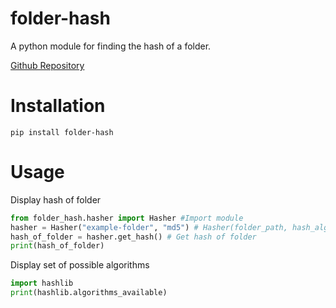# folder-hash
A python module for finding the hash of a folder.

[Github Repository](https://github.com/KrazyKirby99999/folder-hash)

# Installation
```shell
pip install folder-hash
```

# Usage
Display hash of folder
```python
from folder_hash.hasher import Hasher #Import module
hasher = Hasher("example-folder", "md5") # Hasher(folder_path, hash_algo)
hash_of_folder = hasher.get_hash() # Get hash of folder
print(hash_of_folder)
```
Display set of possible algorithms
```python
import hashlib
print(hashlib.algorithms_available)
```